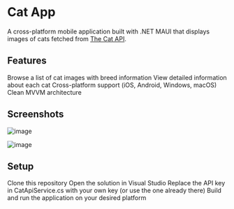# Cat App
A cross-platform mobile application built with .NET MAUI that displays images of cats fetched from <a href="https://thecatapi.com/">The Cat API</a>.

## Features
Browse a list of cat images with breed information
View detailed information about each cat
Cross-platform support (iOS, Android, Windows, macOS)
Clean MVVM architecture

## Screenshots
![image](https://github.com/user-attachments/assets/6d3d7bb3-5197-4a69-82a5-206633ca59d5)

![image](https://github.com/user-attachments/assets/964b6314-2bf7-4ac6-9b47-aaec05666b69)

## Setup
Clone this repository
Open the solution in Visual Studio
Replace the API key in CatApiService.cs with your own key (or use the one already there)
Build and run the application on your desired platform
